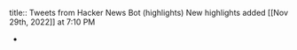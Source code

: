 title:: Tweets from Hacker News Bot (highlights)
New highlights added [[Nov 29th, 2022]] at 7:10 PM

-